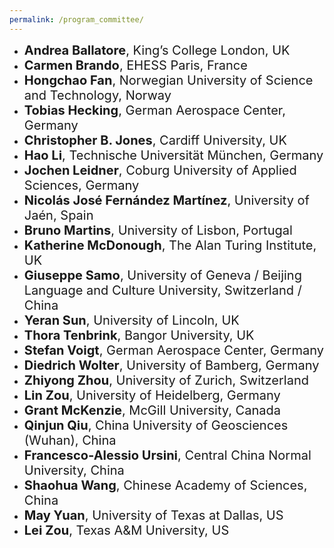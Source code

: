 ```yaml
---
permalink: /program_committee/
---
```


* <span style="font-size:20px;"><strong>Andrea Ballatore</strong>, King’s College London, UK</span>
* <span style="font-size:20px;"><strong>Carmen Brando</strong>, EHESS Paris, France</span>
* <span style="font-size:20px;"><strong>Hongchao Fan</strong>, Norwegian University of Science and Technology, Norway</span>
* <span style="font-size:20px;"><strong>Tobias Hecking</strong>, German Aerospace Center, Germany</span>
* <span style="font-size:20px;"><strong>Christopher B. Jones</strong>, Cardiff University, UK <!-- Comment for this item --></span>
* <span style="font-size:20px;"><strong>Hao Li</strong>, Technische Universität München, Germany</span>
* <span style="font-size:20px;"><strong>Jochen Leidner</strong>, Coburg University of Applied Sciences, Germany</span>
* <span style="font-size:20px;"><strong>Nicolás José Fernández Martínez</strong>, University of Jaén, Spain</span>
* <span style="font-size:20px;"><strong>Bruno Martins</strong>, University of Lisbon, Portugal</span>
* <span style="font-size:20px;"><strong>Katherine McDonough</strong>, The Alan Turing Institute, UK</span>
* <span style="font-size:20px;"><strong>Giuseppe Samo</strong>, University of Geneva / Beijing Language and Culture University, Switzerland / China</span>
* <span style="font-size:20px;"><strong>Yeran Sun</strong>, University of Lincoln, UK</span>
* <span style="font-size:20px;"><strong>Thora Tenbrink</strong>, Bangor University, UK</span>
* <span style="font-size:20px;"><strong>Stefan Voigt</strong>, German Aerospace Center, Germany</span>
* <span style="font-size:20px;"><strong>Diedrich Wolter</strong>, University of Bamberg, Germany</span>
* <span style="font-size:20px;"><strong>Zhiyong Zhou</strong>, University of Zurich, Switzerland</span>
* <span style="font-size:20px;"><strong>Lin Zou</strong>, University of Heidelberg, Germany</span>
* <span style="font-size:20px;"><strong>Grant McKenzie</strong>, McGill University, Canada</span>
* <span style="font-size:20px;"><strong>Qinjun Qiu</strong>, China University of Geosciences (Wuhan), China</span>
* <span style="font-size:20px;"><strong>Francesco-Alessio Ursini</strong>, Central China Normal University, China</span>
* <span style="font-size:20px;"><strong>Shaohua Wang</strong>, Chinese Academy of Sciences, China</span>
* <span style="font-size:20px;"><strong>May Yuan</strong>, University of Texas at Dallas, US</span>
* <span style="font-size:20px;"><strong>Lei Zou</strong>, Texas A&M University, US</span>

